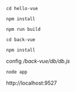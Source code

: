 `cd hello-vue`

`npm install`

`npm run build`

`cd back-vue`

`npm install`

config */back-vue/db/db.js*

`node app`

http://localhost:9527
